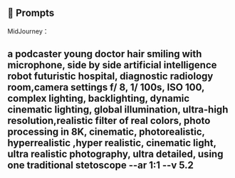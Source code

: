 ## 🧠 Prompts


MidJourney：

## a podcaster young doctor hair smiling with microphone, side by side artificial intelligence robot futuristic hospital, diagnostic radiology room,camera settings f/ 8, 1/ 100s, ISO 100, complex lighting, backlighting, dynamic cinematic lighting, global illumination, ultra-high resolution,realistic filter of real colors, photo processing in 8K, cinematic, photorealistic, hyperrealistic ,hyper realistic, cinematic light, ultra realistic photography, ultra detailed, using one traditional stetoscope --ar 1:1 --v 5.2
 
